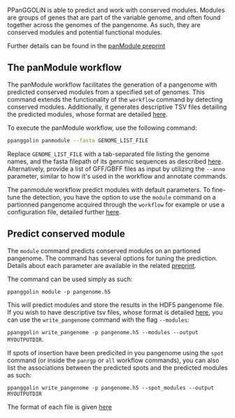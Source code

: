 <!-- # Conserved module prediction -->

PPanGGOLiN is able to predict and work with conserved modules. Modules are groups of genes that are part of the variable genome, and often found together across the genomes of the pangenome. As such, they are conserved modules and potential functional modules.

Further details can be found in the [panModule preprint](https://doi.org/10.1101/2021.12.06.471380)

## The panModule workflow

The panModule workflow facilitates the generation of a pangenome with predicted conserved modules from a specified set of genomes. This command extends the functionality of the `workflow` command by detecting conserved modules. Additionally, it generates descriptive TSV files detailing the predicted modules, whose format are detailed [here](./moduleOutputs.md).

To execute the panModule workflow, use the following command: 

```bash
ppanggolin panmodule --fasta GENOME_LIST_FILE
```
Replace `GENOME_LIST_FILE` with a tab-separated file listing the genome names, and the fasta filepath of its genomic sequences as described [here](../PangenomeAnalyses/pangenomeAnnotation.md#annotate-fasta-file). Alternatively, provide a list of GFF/GBFF files as input by utilizing the `--anno` parameter, similar to how it's used in the workflow and annotate commands.

The panmodule workflow predict modules with default parameters. To fine-tune the detection, you have the option to use the `module` command on a partionned pangenome acquired through the `workflow` for example or use a configuration file, detailed further [here](../practicalInformation.md#configuration-file). 


## Predict conserved module

The `module` command predicts conserved modules on an partioned pangenome. The command has several options for tuning the prediction. Details about each parameter are available in the related [preprint](https://www.biorxiv.org/content/10.1101/2021.12.06.471380v1).

The command can be used simply as such:

`ppanggolin module -p pangenome.h5`

This will predict modules and store the results in the HDF5 pangenome file. If you wish to have descriptive tsv files, whose format is detailed [here](./moduleOutputs.md), you can use the `write_pangenome` command with the flag `--modules`:

`ppanggolin write_pangenome -p pangenome.h5 --modules --output MYOUTPUTDIR`.

If spots of insertion have been predicited in you pangenome using the `spot` command (or inside the `panrgp` or `all` workflow commands), you can also list the associations between the predicted spots and the predicted modules as such:

`ppanggolin write_pangenome -p pangenome.h5 --spot_modules --output MYOUTPUTDIR`

The format of each file is given [here](./moduleOutputs.md)